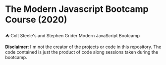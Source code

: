 # The Modern Javascript Bootcamp Course (2020) 

 ⛺ Colt Steele's and Stephen Grider Modern JavaScript Bootcamp

**Disclaimer**: I'm not the creator of the projects or code in this repository. The code contained is just the product of code along sessions taken during the bootcamp.
